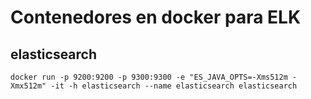 # Contenedores en docker para ELK

## elasticsearch
```
docker run -p 9200:9200 -p 9300:9300 -e "ES_JAVA_OPTS=-Xms512m -Xmx512m" -it -h elasticsearch --name elasticsearch elasticsearch
``` 


